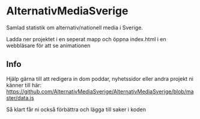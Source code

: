 # AlternativMediaSverige
Samlad statistik om alternativ/nationell media i Sverige.

Ladda ner projektet i en seperat mapp och öppna index.html i en webbläsare för att se animationen

## Info

Hjälp gärna till att redigera in dom poddar, nyhetssidor eller andra projekt ni känner till här:
https://github.com/AlternativMediaSverige/AlternativMediaSverige/blob/master/data.js

Så klart får ni också förbättra och lägga till saker i koden


